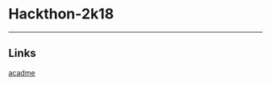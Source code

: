 <h1>Hackthon-2k18</h1>
<hr>
<h2>Links</h2>
<a href="https://github.com/jakemmarsh/acadeME">acadme</a>
